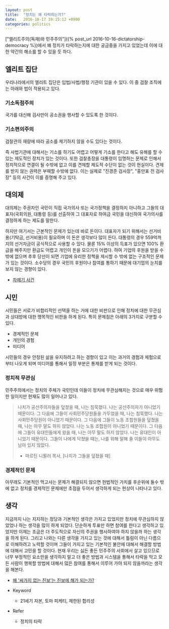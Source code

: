 ```yaml
---
layout: post
title:  "정치는 왜 타락하는가?"
date:   2016-10-17 19:15:12 +0900
categories: politics
---
```


["엘리트주의(독재)와 민주주의"]({% post_url 2016-10-16-dictatorship-democracy %})에서 왜 정치가 타락하는지에 대한 궁금중을 가지고 있었는데 이에 대한 약간의 해소를 할 수 있을 듯 하다.

## 엘리트 집단

우리나라에서의 엘리트 집단은 입법/사법/행정 기관이 있을 수 있다. 이 중 검찰 조직에는 아래와 법이 적용되고 있다.

### 기소독점주의

국가를 대신해 검사만이 공소권을 행사할 수 있도록 한 것이다.

### 기소편의주의

검찰관의 재량에 따라 공소를 제기하지 않을 수도 있다는 것이다.

즉 사법기관에 대해서는 기소를 하기도 어렵고 어떻게 기소를 한다고 해도 유해를 할 수 있는 제도적인 장치가 있는 것이다.
또한 검찰총장을 대통령이 임명하는 문제로 인해서 정치적으로 연결이 될 수밖에 없고 이를 견제할 제도적 수단이 없는 것이 현실이다.
견제를 받지 않는 권력은 부패할 수밖에 없다. 이는 실제로 "진경준 검사장", "홍만표 전 검사장" 등의 사건이 이를 증명해 주고 있다.

## 대의제

대의제는 주권자인 국민이 직접 국가의사 또는 국가정책을 결정하지 아니하고 그들의 대표자(국회의원, 대통령 등)를 선출하여 그 대표자로 하여금 국민을 대신하여 국가의사를 결정하게 하는 제도를 말한다.

하지만 여기서는 근본적인 문제가 있는데 바로 돈이다.
대표자가 되기 위해서는 선거비용(기탁금, 선거비용)이 필요하며 이 돈은 생각보다 많이 든다. 대통령의 경우 559억까지의 선거자금이 공식적으로 사용할 수 있다. 물론 15% 이상의 득표가 있으면 100% 환급을 해주지만 환급도 어렵고 개인이 돈을 모으기가 어렵다.
하여 기업의 후원을 받을 수밖에 없으며 추후 당선이 되면 기업에 유리한 정책을 제시할 수 밖에 없는 구조적인 문제가 있는 것이다.
소수당의 경우 국민의 후원이나 참여를 통하기 때문에 대기업의 눈치를 보지 않는 경향이 있다.

- [차떼기 사건](https://namu.wiki/w/%EC%B0%A8%EB%96%BC%EA%B8%B0)

## 시민

시민들은 서로가 비합리적인 선택을 하는 거에 대한 비판으로 인해 정치에 대한 무관심과 상대방에 대한 맹목적인 비판을 하게 된다.
특히 문제점은 아래의 3가지로 구분할 수 있다.

- 경제적인 문제
- 개인의 경험
- 미디어

시민들의 경우 안정된 삶을 유지하려고 하는 경향이 있고 이는 과거의 경험과 체험으로부터 나오게 되며 미디어를 통해서 일정 부분은 통제를 받게 되는 것이다.

### 정치적 무관심
민주주의에서는 정치의 주체가 국민인데 이들이 정치에 무관심해지는 것으로 매우 위험한 일이지만 현재도 많이 일어나고 있다.

> 나치가 공산주의자들을 덮쳤을 때,
> 나는 침묵했다.
> 나는 공산주의자가 아니었기 때문이다. 그 다음에 그들이 사회민주당원들을 가두었을 때,
> 나는 침묵했다. 나는 사회민주당원이 아니었기 때문이다.
> 그 다음에 그들이 노동 조합원들을 덮쳤을 때, 나는 아무 말도 하지 않았다.
> 나는 노동 조합원이 아니었기 때문이다.
> 그 다음에 그들이 유대인들에게 왔을 때,
> 나는 아무 말도 하지 않았다.
> 나는 유대인이 아니었기 때문이다.
> 그들이 나에게 닥쳤을 때는,
> 나를 위해 말해 줄 이들이
> 아무도 남아 있지 않았다.
> - 마르틴 니묄러 목사, [나치가 그들을 덮쳤을 때]

### 경제적인 문제

아무래도 기본적인 먹고사는 문제가 해결되지 않으면 헌법적인 가치를 후순위에 둘수 밖에 없고 정치를 경제적인 문제에만 초점을 두어서 생각하게 되는 현상이 나타나고 있다.

## 생각

지금까지 나는 지지하는 정당과 기본적인 생각은 가지고 있었지만 정치에 무관심하지 않았었나 하는 생각을 많이 하게 되었다. 단순하게 투표만 하면 참여를 한다고 생각하고 있었지만 이제는 조금은 더 주도적으로 자신의 주권을 행사하여야 하지 않을까 하는 생각을 하게 된다.
그리고 나와는 다른 생각을 가지고 있는 것에 대해서 틀림이 아닌 다름으로 이해하려고 노력할 것이며 그들이 가지고 있는 기본적인 불안에 대해서 해결할 방법에 대해서 고민을 할 것이다. 현재 우리는 싫든 좋든 민주주의 사회에서 살고 있으므로 너무 부정적인 요소만을 생각하지 말고 더 좋은 방법과 시스템을 통해서 타락을 막고 모든 사람이 행복할 방법에 대해서 많은 참여를 통해서 이루어 가야 되지 않을까라는 생각을 해본다.

- [왜 '싸가지 없는 진보'는 진보에 해가 되는가?](http://m.blog.naver.com/chmseo99/220022649412)

- Keyword
  - 21세기 자본, 토마 피케티, 제한된 합리성
- Refer
  - 정치의 타락
